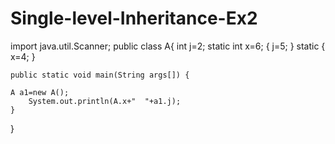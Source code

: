 # Single-level-Inheritance-Ex2

import java.util.Scanner;
public class A{
    int j=2;
   static int x=6;
    {
        j=5;
    }
  static {
        x=4;
    }

    public static void main(String args[]) {
    
    A a1=new A();
        System.out.println(A.x+"  "+a1.j);
    }
}
